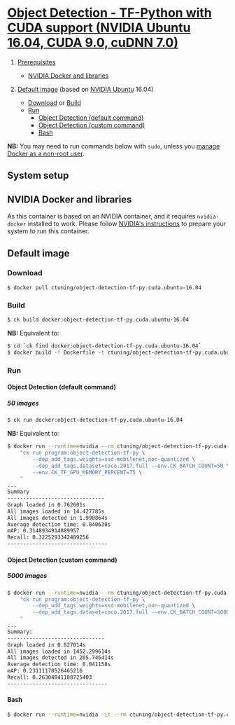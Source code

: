 # [Object Detection - TF-Python with CUDA support (NVIDIA Ubuntu 16.04, CUDA 9.0, cuDNN 7.0)](https://hub.docker.com/r/ctuning/object-detection-tf-py.cuda.ubuntu-16.04)

1. [Prerequisites](#setup)
    - [NVIDIA Docker and libraries](#nvidia)

1. [Default image](#image_default) (based on [NVIDIA Ubuntu](https://hub.docker.com/r/nvidia/cuda/) 16.04)
    - [Download](#image_default_download) or [Build](#image_default_build)
    - [Run](#image_default_run)
        - [Object Detection (default command)](#image_default_run_default)
        - [Object Detection (custom command)](#image_default_run_custom)
        - [Bash](#image_default_run_bash)

**NB:** You may need to run commands below with `sudo`, unless you
[manage Docker as a non-root user](https://docs.docker.com/install/linux/linux-postinstall/#manage-docker-as-a-non-root-user).

<a name="nvidia"></a>
## System setup

<a name="nvidia"></a>
## NVIDIA Docker and libraries
As this container is based on an NVIDIA container, and it requires `nvidia-docker` installed to work.
Please follow [NVIDIA's instructions](https://github.com/NVIDIA/nvidia-docker) to prepare your system to run this container.


<a name="image_default"></a>
## Default image

<a name="image_default_download"></a>
### Download
```
$ docker pull ctuning/object-detection-tf-py.cuda.ubuntu-16.04
```

<a name="image_default_build"></a>
### Build
```bash
$ ck build docker:object-detection-tf-py.cuda.ubuntu-16.04
```
**NB:** Equivalent to:
```bash
$ cd `ck find docker:object-detection-tf-py.cuda.ubuntu-16.04`
$ docker build -f Dockerfile -t ctuning/object-detection-tf-py.cuda.ubuntu-16.04 .
```

<a name="image_default_run"></a>
### Run

<a name="image_default_run_default"></a>
#### Object Detection (default command)

##### 50 images
```bash
$ ck run docker:object-detection-tf-py.cuda.ubuntu-16.04
```
**NB:** Equivalent to:
```bash
$ docker run --runtime=nvidia --rm ctuning/object-detection-tf-py.cuda.ubuntu-16.04 \
    "ck run program:object-detection-tf-py \
        --dep_add_tags.weights=ssd-mobilenet,non-quantized \
        --dep_add_tags.dataset=coco.2017,full --env.CK_BATCH_COUNT=50 \
        --env.CK_TF_GPU_MEMORY_PERCENT=75 \
    "
...
Summary
-------------------------------
Graph loaded in 0.762601s
All images loaded in 14.427785s
All images detected in 1.990864s
Average detection time: 0.040630s
mAP: 0.3148934914889957
Recall: 0.3225293342489256
--------------------------------
```


<a name="image_default_run_custom"></a>
#### Object Detection (custom command)

##### 5000 images
```bash
$ docker run --runtime=nvidia --rm ctuning/object-detection-tf-py.cuda.ubuntu-16.04 \
    "ck run program:object-detection-tf-py \
        --dep_add_tags.weights=ssd-mobilenet,non-quantized \
        --dep_add_tags.dataset=coco.2017,full --env.CK_BATCH_COUNT=5000 \
    "
...
Summary:
-------------------------------
Graph loaded in 0.827014s
All images loaded in 1452.299614s
All images detected in 205.746414s
Average detection time: 0.041158s
mAP: 0.23111170526465216
Recall: 0.26304841188725403
--------------------------------
```

<a name="image_default_run_bash"></a>
#### Bash
```bash
$ docker run --runtime=nvidia -it --rm ctuning/object-detection-tf-py.cuda.ubuntu-16.04 bash
```
